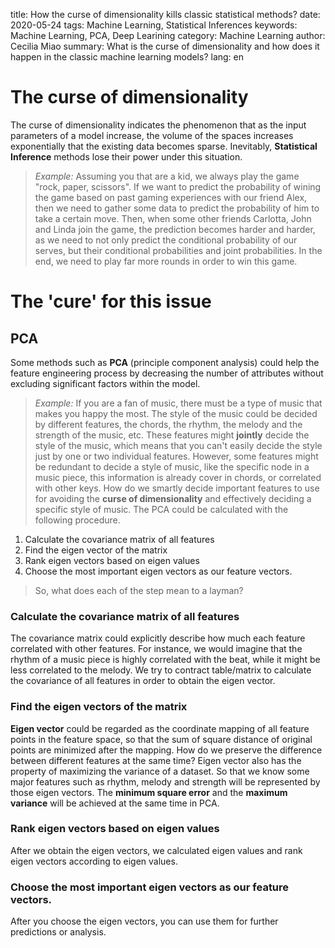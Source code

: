 title: How the curse of dimensionality kills classic statistical methods?
date:	2020-05-24
tags: Machine Learning, Statistical Inferences
keywords: Machine Learning, PCA, Deep Learining
category: Machine Learning
author: Cecilia Miao
summary: What is the curse of dimensionality and how does it happen in the classic machine learning models?
lang: en

# The curse of dimensionality
The curse of dimensionality indicates the phenomenon that as the input parameters of a model increase, the volume of the spaces increases exponentially that the existing data becomes sparse. Inevitably, **Statistical Inference** methods lose their power under this situation.

>*Example:* Assuming you that are a kid, we always play the game "rock, paper, scissors".  If we want to predict the probability of wining the game based on past gaming experiences with our friend Alex, then we need to gather some data to predict the probability of him to take a certain move. Then, when some other friends Carlotta, John and Linda join the game, the prediction becomes harder and harder, as we need to not only predict the conditional probability of our serves, but their conditional probabilities and joint probabilities. In the end, we need to play far more rounds in order to win this game.
# The 'cure' for this issue
## PCA
Some methods such as __PCA__ (principle component analysis)  could help the feature engineering process by decreasing the number of attributes without excluding significant factors within the model. 
>*Example:* If you are a fan of music, there must be a type of music that makes you happy the most. The style of the music could be decided by different features, the chords, the rhythm, the melody and the strength of the music, etc. These features  might **jointly** decide the style of the music, which means that you can't easily decide the style just by one or two individual features. However, some features might be redundant to decide a style of music, like the specific node in a music piece, this information is already cover in chords, or correlated with other keys. How do we smartly decide important features to use for avoiding the __curse of dimensionality__ and effectively deciding a specific style of music.
The PCA could be calculated with the following procedure.
1. Calculate the covariance matrix of all features
2. Find the eigen vector of the matrix 
3. Rank eigen vectors based on eigen values
4. Choose the most important eigen vectors as our feature vectors.
>So, what does each of the step mean to a layman?
### Calculate the covariance matrix of all features
The covariance matrix could explicitly describe how much each feature correlated with other features. For instance, we would imagine that the rhythm of a music piece is highly correlated with the beat, while it might be less correlated to the melody. We try to contract table/matrix to calculate the covariance of all features in order to obtain the eigen vector.
### Find the eigen vectors of the matrix
__Eigen vector__ could be regarded as the coordinate mapping of all feature points in the feature space, so that the sum of square distance of original points are minimized after the mapping. How do we preserve the difference between different features at the same time? Eigen vector also has the property of maximizing the variance of a dataset. So that we know some major features such as rhythm, melody and strength will be represented by those eigen vectors. The **minimum square error** and the **maximum variance** will be achieved at the same time in PCA.
### Rank eigen vectors based on eigen values
After we obtain the eigen vectors, we calculated eigen values and rank eigen vectors according to eigen values.
###  Choose the most important eigen vectors as our feature vectors.
After you choose the eigen vectors, you can use them for further predictions or analysis.